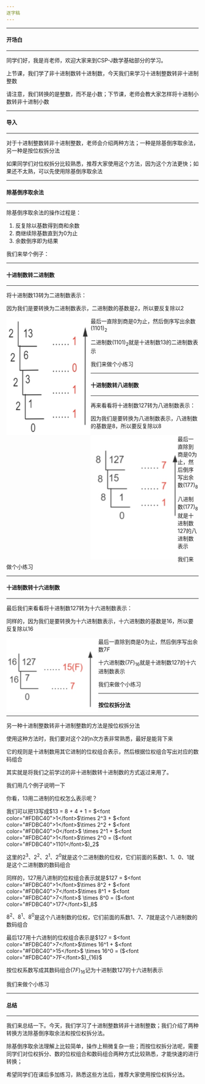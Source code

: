 ```yaml
---
逐字稿
---
```


---

#### 开场白

---

同学们好，我是肖老师，欢迎大家来到CSP-J数学基础部分的学习。

上节课，我们学了非十进制数转十进制数，今天我们来学习十进制整数转非十进制整数

请注意，我们转换的是整数，而不是小数；下节课，老师会教大家怎样将十进制小数转非十进制小数

---

#### 导入

---

对于十进制整数转非十进制整数，老师会介绍两种方法；一种是除基倒序取余法，另一种是按位权拆分法

如果同学们对位权拆分比较熟悉，推荐大家使用这个方法，因为这个方法更快；如果还不太熟，可以先使用除基倒序取余法

---

#### 除基倒序取余法

---

除基倒序取余法的操作过程是：

1. 反复除以基数得到商和余数
2. 商继续除基数直到为0为止
3. 余数倒序即为结果

我们来举个例子：

---

#### 十进制数转二进制数

---

将十进制数$13$转为二进制数表示：

因为我们是要转换为二进制数表示，二进制数的基数是$2$，所以要反复除以$2$

<img src="../res/Screenshot 2024-04-28 at 20.35.42.png" alt="Screenshot 2024-04-28 at 20.35.42" style="zoom:50%;" align="left"/>

最后一直除到商是0为止，然后倒序写出余数$(1101)_2$

二进制数$(1101)_2$就是十进制数$13$的二进制数表示

我们来做个小练习

---

#### 十进制数转八进制数

---

再来看看将十进制数$127$转为八进制数表示：

因为我们是要转换为八进制数表示，八进制数的基数是$8$，所以要反复除以$8$

<img src="../res/Screenshot 2024-04-28 at 20.38.33.png" alt="Screenshot 2024-04-28 at 20.38.33" style="zoom:50%;" align="left"/>

最后一直除到商是0为止，然后倒序写出余数$(177)_8$

八进制数$(177)_8$就是十进制数$127$的八进制数表示

我们来做个小练习

---

#### 十进制数转十六进制数

---

最后我们来看看将十进制数$127$转为十六进制数表示：

同样的，因为我们是要转换为十六进制数表示，十六进制数的基数是$16$，所以要反复除以$16$

<img src="../res/Screenshot 2024-04-28 at 20.40.53.png" alt="Screenshot 2024-04-28 at 20.40.53" style="zoom:50%;" align="left"/>

最后一直除到商是0为止，然后倒序写出余数$7F$

十六进制数$(7F)_{16}$就是十进制数$127$的十六进制数表示

我们来做个小练习

---

#### 按位权拆分法

---

另一种十进制整数转非十进制整数的方法是按位权拆分法

使用这种方法时，我们要对这个2的n次方表非常熟悉，最好是能背下来

它的规则是十进制数用其它进制的位权组合表示，然后根据位权组合写出对应的数码组合

其实就是将我们之前学过的非十进制数转十进制数的方式返过来用了。

我们用几个例子说明一下

你看，$13$用二进制的位权怎么表示呢？

我们可以把13写成$13 = 8 + 4 + 1 = $<font color="#FDBC40">1</font>$\times 2^3 + $<font color="#FDBC40">1</font>$\times 2^2 + $<font color="#FDBC40">0</font>$ \times 2^1 + $<font color="#FDBC40">1</font>$\times 2^0 = ($<font color="#FDBC40">1101</font>$)_2$

这里的$2^3、2^2、2^1、2^0$就是这个二进制数的位权，它们前面的系数$1、1、0、1$就是这个二进制数的数码组合

同样的，127用八进制的位权组合表示就是$127 = $<font color="#FDBC40">1</font>$\times 8^2 + $<font color="#FDBC40">7</font>$\times 8^1 + $<font color="#FDBC40">7</font>$ \times 8^0 = ($<font color="#FDBC40">177</font>$)_8$

$8^2、8^1、8^0$是这个八进制数的位权，它们前面的系数$1、7、7$就是这个八进制数的数码组合

最后127用十六进制的位权组合表示是$127 = $<font color="#FDBC40">7</font>$\times 16^1 + $<font color="#FDBC40">15</font>$ \times 16^0 = ($<font color="#FDBC40">7F</font>$)_{16}$

按位权系数写成其数码组合$(7F)_{16}$记为十进制数$127$的十六进制表示

我们来做个小练习

---

#### 总结

---

我们来总结一下。今天，我们学习了十进制整数转非十进制整数；我们介绍了两种转换方法除基倒序取余法和按位权拆分法。

除基倒序取余法理解上比较简单，操作上稍微复杂一些；而按位权拆分法呢，需要同学们对位权拆分、数的位权组合和数码组合两种方式比较熟悉，才能快速的进行转换；

希望同学们在课后多加练习，熟悉这些方法后，推荐大家使用按位权拆分法。